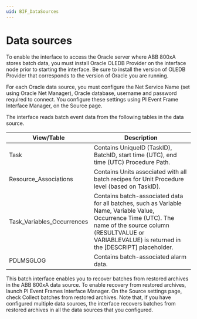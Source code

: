 ```yaml
---
uid: BIF_DataSources
---
```


# Data sources

To enable the interface to access the Oracle server where ABB 800xA stores batch data, you must install Oracle OLEDB Provider on the interface node prior to starting the interface. Be sure to install the version of OLEDB Provider that corresponds to the version of Oracle you are running.

For each Oracle data source, you must configure the Net Service Name (set using Oracle Net Manager), Oracle database, username and password required to connect. You configure these settings using PI Event Frame Interface Manager, on the Source page.

The interface reads batch event data from the following tables in the data source.

| View/Table | Description |
|--|--|
| Task | Contains UniqueID (TaskID), BatchID, start time (UTC), end time (UTC) Procedure Path. |
| Resource_Associations | Contains Units associated with all batch recipes for Unit Procedure level (based on TaskID). |
| Task_Variables_Occurrences | Contains batch-associated data for all batches, such as Variable Name, Variable Value, Occurrence Time (UTC). The name of the source column (RESULTVALUE or VARIABLEVALUE) is returned in the [DESCRIPT] placeholder. |
| PDLMSGLOG | Contains batch-associated alarm data. |


This batch interface enables you to recover batches from restored archives in the ABB 800xA data source. To enable recovery from restored archives, launch PI Event Frames Interface Manager. On the Source settings page, check Collect batches from restored archives. Note that, if you have configured multiple data sources, the interface recovers batches from restored archives in all the data sources that you configured.
